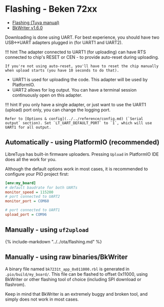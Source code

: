 # Flashing - Beken 72xx

- [Flashing (Tuya manual)](https://developer.tuya.com/en/docs/iot/burn-and-authorize-wb-series-modules?id=Ka78f4pttsytd)
- [BkWriter v1.6.0](https://images.tuyacn.com/smart/bk_writer1.60/bk_writer1.60.exe)

Downloading is done using UART. For best experience, you should have two USB<->UART adapters plugged in (for UART1 and UART2).

!!! hint
	The adapter connected to UART1 (for uploading) can have RTS connected to chip's RESET or CEN - to provide auto-reset during uploading.

	If you're not using auto-reset, you'll have to reset the chip manually when upload starts (you have 10 seconds to do that).

- UART1 is used for uploading the code. This adapter will be used by PlatformIO.
- UART2 allows for log output. You can have a terminal session continuously open on this adapter.

!!! hint
	If you only have a single adapter, or just want to use the UART1 (upload) port only, you can change the logging port.

	Refer to [Options & config](../../reference/config.md) (`Serial output` section). Set `LT_UART_DEFAULT_PORT` to `1`, which will use UART1 for all output.

## Automatically - using PlatformIO (recommended)

LibreTuya has built-in firmware uploaders. Pressing `Upload` in PlatformIO IDE does all the work for you.

Although the default options work in most cases, it is recommended to configure your PIO project first:

```ini
[env:my_board]
# default baudrate for both UARTs
monitor_speed = 115200
# port connected to UART2
monitor_port = COM60

# port connected to UART1
upload_port = COM96
```

## Manually - using `uf2upload`

{%
   include-markdown "../../ota/flashing.md"
%}

## Manually - using raw binaries/BkWriter

A binary file named `bk7231t_app_0x011000.rbl` is generated in `.pio/build/my_board/`. This file can be flashed to offset 0x11000, using BkWriter or other flashing tool of choice (including SPI download or flashrom).

Keep in mind that BkWriter is an extremely buggy and broken tool, and simply does not work in most cases.
